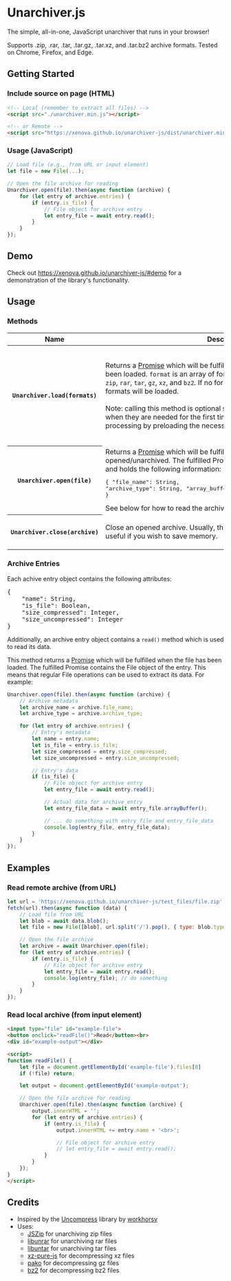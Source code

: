 # Unarchiver.js
The simple, all-in-one, JavaScript unarchiver that runs in your browser!

Supports .zip, .rar, .tar, .tar.gz, .tar.xz, and .tar.bz2 archive formats. Tested on Chrome, Firefox, and Edge.

## Getting Started

### Include source on page (HTML)
```html
<!-- Local (remember to extract all files) -->
<script src="./unarchiver.min.js"></script>

<!-- or Remote -->
<script src="https://xenova.github.io/unarchiver-js/dist/unarchiver.min.js"></script>
```

### Usage (JavaScript)
```javascript
// Load file (e.g., from URL or input element)
let file = new File(...);

// Open the file archive for reading
Unarchiver.open(file).then(async function (archive) {
	for (let entry of archive.entries) {
		if (entry.is_file) {
			// File object for archive entry
			let entry_file = await entry.read();
		}
	}
});
```

## Demo
Check out https://xenova.github.io/unarchiver-js/#demo for a demonstration of the library's functionality.

## Usage

### Methods
<table>
   <thead>
      <tr>
         <th>Name</th>
         <th>Description</th>
         <th>Example</th>
      </tr>
   </thead>
   <tbody>
      <tr>
         <th><code>Unarchiver.load(formats)</code></th>
         <td>Returns a <a
            href="https://developer.mozilla.org/en-US/docs/Web/JavaScript/Reference/Global_Objects/Promise">Promise</a> which will be fulfilled when the specified
            formats have been loaded. <code>format</code> is an array of formats to be loaded,
            selected from: <code>zip</code>, <code>rar</code>, <code>tar</code>,
            <code>gz</code>, <code>xz</code>, and <code>bz2</code>. If no formats are provided,
            all supported formats will be loaded.
            <br><br>
            Note: calling this method is optional since, by default, formats are loaded when
            they are needed for the first time. This method is used to speed up processing by
            preloading the necessary files.
         </td>
         <td>
            <pre><code>// Load all supported formats
Unarchiver.load().then(function() {
	console.log('Finished loading all formats');
});

// Load certain formats
Unarchiver.load(['zip', 'tar']).then(function() {
	console.log('Finished loading certain formats');
});
</code></pre>
         </td>
      </tr>
      <tr>
         <th><code>Unarchiver.open(file)</code></th>
         <td>
            Returns a <a
               href="https://developer.mozilla.org/en-US/docs/Web/JavaScript/Reference/Global_Objects/Promise"
               >Promise</a> which will be fulfilled when the file has been
            opened/unarchived. The fulfilled Promise contains the readable archive and holds the
            following information:<br>
            <pre>{
    "file_name": String,
    "archive_type": String,
    "array_buffer": ArrayBuffer,
    "entries": [object]
}</pre>
            See below for how to read the archive entries.
         </td>
         <td>
            <pre><code>// See below for examples on how to read files
let file = new File(...);
Unarchiver.open(file).then(function(archive) {
	console.log(archive.file_name);
	console.log(archive.archive_type);
	console.log(archive.entries);
});
</code></pre>
         </td>
      </tr>
      <tr>
         <th><code>Unarchiver.close(archive)</code></th>
         <td>Close an opened archive. Usually, this method is unnecessary, but may be useful if
            you wish to save memory.
         </td>
         <td>
            <pre><code>Unarchiver.open(file).then(function(archive) {
	// Close archive
	Unarchiver.close(archive);
});
</code></pre>
         </td>
      </tr>
   </tbody>
</table>

### Archive Entries
Each achive entry object contains the following attributes:
<pre>{
    "name": String,
    "is_file": Boolean,
    "size_compressed": Integer,
    "size_uncompressed": Integer
}</pre>
Additionally, an archive entry object contains a <code>read()</code> method which is used to read its data.

This method returns a <a href="https://developer.mozilla.org/en-US/docs/Web/JavaScript/Reference/Global_Objects/Promise">Promise</a> which will be fulfilled when the file has been loaded. The fulfilled Promise contains the File object of the entry. This means that regular File operations can be used to extract its data. For example:

```javascript
Unarchiver.open(file).then(async function (archive) {
	// Archive metadata
	let archive_name = archive.file_name;
	let archive_type = archive.archive_type;

	for (let entry of archive.entries) {
		// Entry's metadata
		let name = entry.name;
		let is_file = entry.is_file;
		let size_compressed = entry.size_compressed;
		let size_uncompressed = entry.size_uncompressed;

		// Entry's data
		if (is_file) {
			// File object for archive entry
			let entry_file = await entry.read();

			// Actual data for archive entry
			let entry_file_data = await entry_file.arrayBuffer();

			// ... do something with entry_file and entry_file_data
			console.log(entry_file, entry_file_data);
		}
	}
});
```

## Examples

### Read remote archive (from URL)
```javascript
let url = 'https://xenova.github.io/unarchiver-js/test_files/file.zip';
fetch(url).then(async function (data) {
	// Load file from URL
	let blob = await data.blob();
	let file = new File([blob], url.split('/').pop(), { type: blob.type });

	// Open the file archive
	let archive = await Unarchiver.open(file);
	for (let entry of archive.entries) {
		if (entry.is_file) {
			// File object for archive entry
			let entry_file = await entry.read();
			console.log(entry_file); // do something
		}
	}
});
```
### Read local archive (from input element)
```html
<input type="file" id="example-file">
<button onclick="readFile()">Read</button><br>
<div id="example-output"></div>

<script>
function readFile() {
	let file = document.getElementById('example-file').files[0]
	if (!file) return;

	let output = document.getElementById('example-output');

	// Open the file archive for reading
	Unarchiver.open(file).then(async function (archive) {
		output.innerHTML = '';
		for (let entry of archive.entries) {
			if (entry.is_file) {
				output.innerHTML += entry.name + '<br>';

				// File object for archive entry
				// let entry_file = await entry.read();
			}
		}
	});
}
</script>
```

## Credits
- Inspired by the [Uncompress](https://github.com/workhorsy/uncompress.js) library by [workhorsy](https://github.com/workhorsy)
- Uses:
  - [JSZip](https://github.com/Stuk/jszip) for unarchiving zip files
  - [libunrar](https://github.com/wcchoi/libunrar-js) for unarchiving rar files
  - [libuntar](https://github.com/workhorsy/uncompress.js/blob/master/js/libuntar.js) for unarchiving tar files
  - [xz-pure-js](https://github.com/yurevich1/xz-pure-js-web-worker) for decompressing xz files
  - [pako](https://github.com/nodeca/pako) for decompressing gz files
  - [bz2](https://github.com/SheetJS/bz2) for decompressing bz2 files
